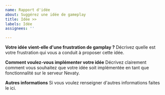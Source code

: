 ```yaml
---
name: Rapport d'idée
about: Suggérez une idée de gameplay
title: Idée >>
labels: Idée
assignees: ''

---
```


**Votre idée vient-elle d'une frustration de gamplay ?**
Décrivez quelle est votre frustration qui vous a conduit à proposer cette idée.

**Comment voulez-vous implémenter votre idée**
Décrivez clairement comment vous souhaitez que votre idée soit implémentée en tant que fonctionnalité sur le serveur Nevaty.

**Autres informations**
Si vous voulez renseigner d'autres informations faites le ici.
